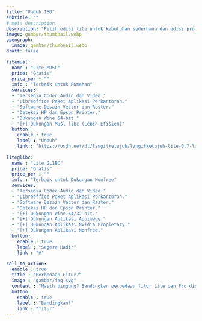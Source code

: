 ```yaml
---
title: "Unduh ISO"
subtitle: ""
# meta description
description: "Pilih edisi lite untuk kebutuhan sederhana dan edisi pro untuk kebutuhan profesional."
image: gambar/thumbnail.webp
opengraph:
  image: gambar/thumbnail.webp
draft: false

litemusl:
  name : "Lite MUSL"
  price: "Gratis"
  price_per : ""
  info : "Terbaik untuk Rumahan"
  services:
  - "Tersedia Codec Audio dan Video."
  - "Libreoffice Paket Aplikasi Perkantoran."
  - "Software Desain Vector dan Raster."
  - "Deteksi HP dan Epson Printer."
  - "Dukungan Wine 64-bit."
  - "[+] Dukungan Musl libc (Lebih Efisien)"
  button:
    enable : true
    label : "Unduh"
    link : "https://osdn.net/dl/langitketujuh/langitketujuh-lite-0.7-live-x86_64-musl-5.9.13_1-3go7obp.iso"
    
liteglibc:
  name : "Lite GLIBC"
  price: "Gratis"
  price_per : ""
  info : "Terbaik untuk Dukungan Nonfree"
  services:
  - "Tersedia Codec Audio dan Video."
  - "Libreoffice Paket Aplikasi Perkantoran."
  - "Software Desain Vector dan Raster."
  - "Deteksi HP dan Epson Printer."
  - "[+] Dukungan Wine 64/32-bit."
  - "[+] Dukungan Aplikasi Appimage."
  - "[+] Dukungan Aplikasi Nvidia Propietary."
  - "[+] Dukungan Aplikasi Nonfree."
  button:
    enable : true
    label : "Segera Hadir"
    link : "#"

call_to_action:
  enable : true
  title : "Perbedaan Fitur?"
  image : "gambar/faq.svg"
  content : "Masih bingung? Bandingkan perbedaan fitur Lite dan Pro disini."
  button:
    enable : true
    label : "Bandingkan!"
    link : "fitur"
---
```

